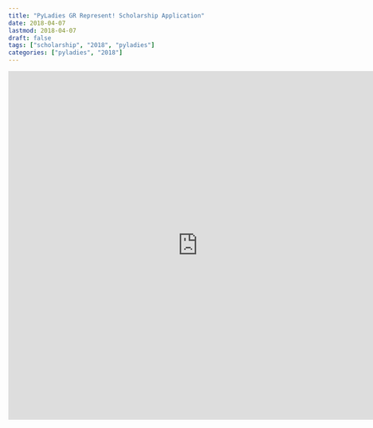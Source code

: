 ```yaml
---
title: "PyLadies GR Represent! Scholarship Application"
date: 2018-04-07
lastmod: 2018-04-07
draft: false
tags: ["scholarship", "2018", "pyladies"]
categories: ["pyladies", "2018"]
---
```


<iframe src="https://docs.google.com/forms/d/e/1FAIpQLSeSH9oVexyZxjqh4_B0nzrDE9yxqBlgdfry3od6WLFppsV3yQ/viewform?embedded=true" width="760" height="700" frameborder="0" marginheight="0" marginwidth="0">Loading...</iframe>